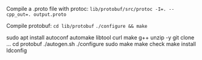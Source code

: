 Compile a .proto file with protoc:
```lib/protobuf/src/protoc -I=. --cpp_out=. output.proto```

Compile protobuf:
```cd lib/protobuf```
```./configure && make```

sudo apt install autoconf automake libtool curl make g++ unzip -y
git clone ...
cd protobuf
./autogen.sh
./configure
sudo make
make check
make install
ldconfig
